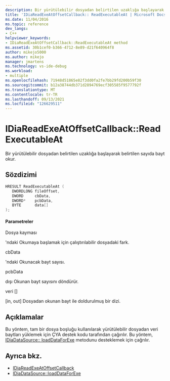 ```yaml
---
description: Bir yürütülebilir dosyadan belirtilen uzaklığa başlayarak belirtilen sayıda bayt okur.
title: 'IDiaReadExeAtOffsetCallback:: ReadExecutableAt | Microsoft Docs'
ms.date: 11/04/2016
ms.topic: reference
dev_langs:
- C++
helpviewer_keywords:
- IDiaReadExeAtOffsetCallback::ReadExecutableAt method
ms.assetid: 30b1cef0-b366-4712-8e89-d21f640964f8
author: mikejo5000
ms.author: mikejo
manager: jmartens
ms.technology: vs-ide-debug
ms.workload:
- multiple
ms.openlocfilehash: 71948d51865e82f3dd0fa2fe7bb29fd200b59f30
ms.sourcegitcommit: b12a38744db371d2894769ecf305585f9577792f
ms.translationtype: MT
ms.contentlocale: tr-TR
ms.lasthandoff: 09/13/2021
ms.locfileid: "126629511"
---
```

# <a name="idiareadexeatoffsetcallbackreadexecutableat"></a>IDiaReadExeAtOffsetCallback::ReadExecutableAt
Bir yürütülebilir dosyadan belirtilen uzaklığa başlayarak belirtilen sayıda bayt okur.

## <a name="syntax"></a>Sözdizimi

```C++
HRESULT ReadExecutableAt ( 
   DWORDLONG fileOffset,
   DWORD     cbData,
   DWORD*    pcbData,
   BYTE      data[]
);
```

#### <a name="parameters"></a>Parametreler
 Dosya kayması

'ndaki Okumaya başlamak için çalıştırılabilir dosyadaki fark.

 cbData

'ndaki Okunacak bayt sayısı.

 pcbData

dışı Okunan bayt sayısını döndürür.

 veri []

[in, out] Dosyadan okunan bayt ile doldurulmuş bir dizi.

## <a name="remarks"></a>Açıklamalar
 Bu yöntem, tam bir dosya boşluğu kullanılarak yürütülebilir dosyadan veri baytları yüklemek için ÇYA destek kodu tarafından çağırılır. Bu yöntem, [IDiaDataSource:: loadDataForExe](../../debugger/debug-interface-access/idiadatasource-loaddataforexe.md) metodunu desteklemek için çağrılır.

## <a name="see-also"></a>Ayrıca bkz.
- [IDiaReadExeAtOffsetCallback](../../debugger/debug-interface-access/idiareadexeatoffsetcallback.md)
- [IDiaDataSource::loadDataForExe](../../debugger/debug-interface-access/idiadatasource-loaddataforexe.md)
